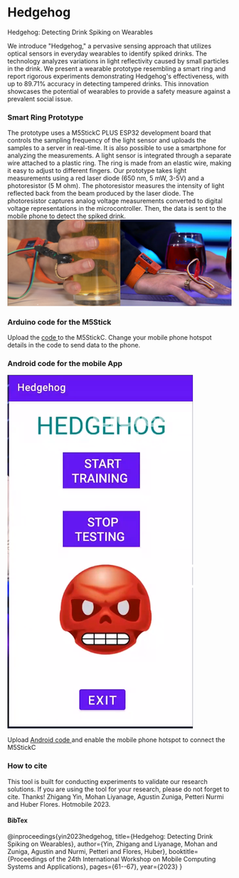# Hedgehog
Hedgehog: Detecting Drink Spiking on Wearables

We introduce "Hedgehog," a pervasive sensing approach that utilizes optical sensors in everyday wearables to identify spiked drinks. The technology analyzes variations in light reflectivity caused by small particles in the drink. We present a wearable prototype resembling a smart ring and report rigorous experiments demonstrating Hedgehog's effectiveness, with up to 89.71% accuracy in detecting tampered drinks. This innovation showcases the potential of wearables to provide a safety measure against a prevalent social issue.

### Smart Ring Prototype ###
The prototype uses a M5StickC PLUS ESP32 development board that controls the sampling frequency of the light sensor and uploads the samples to a server in real-time. It is also possible to use a smartphone for analyzing the measurements. A light sensor is integrated through a separate wire attached to a plastic ring. The ring is made from an elastic wire, making it easy to adjust to different fingers. Our prototype takes light measurements using a red laser diode (650 nm, 5 mW, 3-5V) and a photoresistor (5 M ohm). The photoresistor measures the intensity of light reflected back from the beam produced by the laser diode. The photoresistor captures analog voltage measurements converted to digital voltage representations in the microcontroller. Then, the data is sent to the mobile phone to detect the spiked drink.
![Figure 1:](https://github.com/ldmohan/Hedgehog/blob/main/fig1.png)
### Arduino code for the M5Stick ###
Upload the [code ](https://github.com/ldmohan/Hedgehog/blob/main/M5cPlusRedLaserHedgehog.rar) to the M5StickC. Change your  mobile phone hotspot details in the code to send data to the phone. 

### Android code for the mobile App ###
![Figure 2:](https://github.com/ldmohan/Hedgehog/blob/main/app.png)

Upload [Android code ](https://github.com/ldmohan/Hedgehog/blob/main/Drink_Spike_Server-2.rar) and enable the mobile phone hotspot to connect the M5StickC


### How to cite ###
This tool is built for conducting experiments to validate our research solutions. If you are using the tool for your research, please do not forget to cite. Thanks!
Zhigang Yin, Mohan Liyanage, Agustin Zuniga, Petteri Nurmi and Huber Flores. Hotmobile 2023.

#### BibTex ####
@inproceedings{yin2023hedgehog,
  title={Hedgehog: Detecting Drink Spiking on Wearables},
  author={Yin, Zhigang and Liyanage, Mohan and Zuniga, Agustin and Nurmi, Petteri and Flores, Huber},
  booktitle={Proceedings of the 24th International Workshop on Mobile Computing Systems and Applications},
  pages={61--67},
  year={2023}
}
